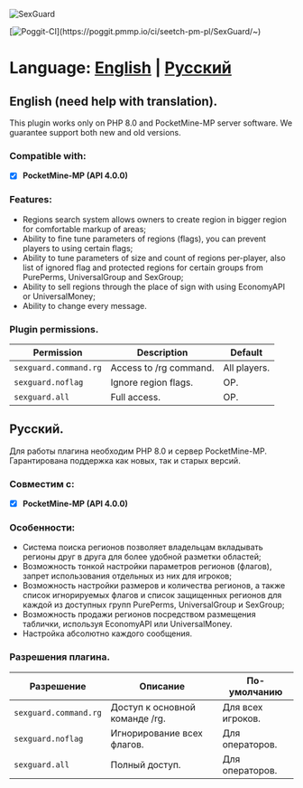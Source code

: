 ![SexGuard](https://raw.githubusercontent.com/universalcrew/SexGuard/master/sexguard.jpg)

[![Poggit-CI](https://poggit.pmmp.io/ci.badge/seetch-pm-pl/SexGuard/~)](https://poggit.pmmp.io/ci/seetch-pm-pl/SexGuard/~)

# Language: [English](#ENG) | [Русский](#RUS)

<a name="ENG"></a>

## English (need help with translation).

This plugin works only on PHP 8.0 and PocketMine-MP server software. We guarantee support both new and old versions.

### Compatible with:

- [x] **PocketMine-MP (API 4.0.0)**

### Features:

- Regions search system allows owners to create region in bigger region for comfortable markup of areas;
- Ability to fine tune parameters of regions (flags), you can prevent players to using certain flags;
- Ability to tune parameters of size and count of regions per-player, also list of ignored flag and protected regions for certain groups from PurePerms, UniversalGroup and SexGroup;
- Ability to sell regions through the place of sign with using EconomyAPI or UniversalMoney;
- Ability to change every message.

### Plugin permissions.

Permission | Description | Default
--- | --- | ---
`sexguard.command.rg` | Access to /rg command. | All players.
`sexguard.noflag` | Ignore region flags. | OP.
`sexguard.all` | Full access. | OP.

<a name="RUS"></a>

## Русский.

Для работы плагина необходим PHP 8.0 и сервер PocketMine-MP. Гарантирована поддержка как новых, так и старых версий.

### Совместим с:

- [x] **PocketMine-MP (API 4.0.0)**

### Особенности:

- Система поиска регионов позволяет владельцам вкладывать регионы друг в друга для более удобной разметки областей;
- Возможность тонкой настройки параметров регионов (флагов), запрет использования отдельных из них для игроков;
- Возможность настройки размеров и количества регионов, а также список игнорируемых флагов и список защищенных регионов для каждой из доступных групп PurePerms, UniversalGroup и SexGroup;
- Возможность продажи регионов посредством размещения таблички, используя EconomyAPI или UniversalMoney.
- Настройка абсолютно каждого сообщения.

### Разрешения плагина.

Разрешение | Описание | По-умолчанию
--- | --- | ---
`sexguard.command.rg` | Доступ к основной команде /rg. | Для всех игроков.
`sexguard.noflag` | Игнорирование всех флагов. | Для операторов.
`sexguard.all` | Полный доступ. | Для операторов.
